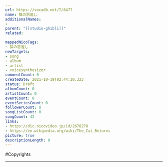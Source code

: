 ```yaml
---
url: https://vocadb.net/T/8477
name: 猫の恩返し
additionalNames: 
- 
parent: "[[studio-ghibli]]"
related:

mappedNicoTags:
- 猫の恩返し
newTargets:
- song
- album
- artist
- voicesynthesizer
commentCount: 0
createDate: 2021-10-19T02:44:10.323
status: Draft
albumCount: 0
artistCount: 0
eventCount: 0
eventSeriesCount: 0
followerCount: 0
songListCount: 0
songCount: 42
links: 
- https://dic.nicovideo.jp/id/2678278
- https://en.wikipedia.org/wiki/The_Cat_Returns
picture: true
descriptionLength: 0
---
```


#Copyrights



---

